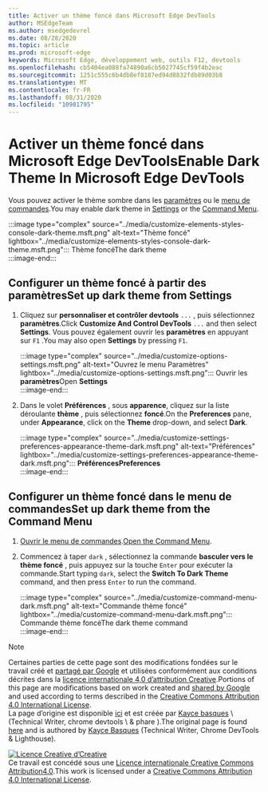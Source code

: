 ```yaml
---
title: Activer un thème foncé dans Microsoft Edge DevTools
author: MSEdgeTeam
ms.author: msedgedevrel
ms.date: 08/28/2020
ms.topic: article
ms.prod: microsoft-edge
keywords: Microsoft Edge, développement web, outils F12, devtools
ms.openlocfilehash: cb5404ea088fa74890a6cb5027745cf59f4b2eac
ms.sourcegitcommit: 1251c555c6b4db8ef8187ed94d8832fdb89d03b8
ms.translationtype: MT
ms.contentlocale: fr-FR
ms.lasthandoff: 08/31/2020
ms.locfileid: "10981795"
---
```

<!-- Copyright Kayce Basques 

   Licensed under the Apache License, Version 2.0 (the "License");
   you may not use this file except in compliance with the License.
   You may obtain a copy of the License at

       https://www.apache.org/licenses/LICENSE-2.0

   Unless required by applicable law or agreed to in writing, software
   distributed under the License is distributed on an "AS IS" BASIS,
   WITHOUT WARRANTIES OR CONDITIONS OF ANY KIND, either express or implied.
   See the License for the specific language governing permissions and
   limitations under the License.  -->





# <span data-ttu-id="af1e0-103">Activer un thème foncé dans Microsoft Edge DevTools</span><span class="sxs-lookup"><span data-stu-id="af1e0-103">Enable Dark Theme In Microsoft Edge DevTools</span></span>   

  

<span data-ttu-id="af1e0-104">Vous pouvez activer le thème sombre dans les [paramètres](#set-up-dark-theme-from-settings) ou le [menu de commandes](#set-up-dark-theme-from-the-command-menu).</span><span class="sxs-lookup"><span data-stu-id="af1e0-104">You may enable dark theme in [Settings](#set-up-dark-theme-from-settings) or the [Command Menu](#set-up-dark-theme-from-the-command-menu).</span></span>  

:::image type="complex" source="../media/customize-elements-styles-console-dark-theme.msft.png" alt-text="Thème foncé" lightbox="../media/customize-elements-styles-console-dark-theme.msft.png":::
   <span data-ttu-id="af1e0-106">Thème foncé</span><span class="sxs-lookup"><span data-stu-id="af1e0-106">The dark theme</span></span>  
:::image-end:::  

## <span data-ttu-id="af1e0-107">Configurer un thème foncé à partir des paramètres</span><span class="sxs-lookup"><span data-stu-id="af1e0-107">Set up dark theme from Settings</span></span>   

1.  <span data-ttu-id="af1e0-108">Cliquez sur **personnaliser et contrôler devtools** `...` , puis sélectionnez **paramètres**.</span><span class="sxs-lookup"><span data-stu-id="af1e0-108">Click **Customize And Control DevTools** `...` and then select **Settings**.</span></span>  <span data-ttu-id="af1e0-109">Vous pouvez également ouvrir les **paramètres** en appuyant sur `F1` .</span><span class="sxs-lookup"><span data-stu-id="af1e0-109">You may also open **Settings** by pressing `F1`.</span></span>  
    
    :::image type="complex" source="../media/customize-options-settings.msft.png" alt-text="Ouvrez le menu Paramètres" lightbox="../media/customize-options-settings.msft.png":::
       <span data-ttu-id="af1e0-111">Ouvrir les **paramètres**</span><span class="sxs-lookup"><span data-stu-id="af1e0-111">Open **Settings**</span></span>  
    :::image-end:::  

1.  <span data-ttu-id="af1e0-112">Dans le volet **Préférences** , sous **apparence**, cliquez sur la liste déroulante **thème** , puis sélectionnez **foncé**.</span><span class="sxs-lookup"><span data-stu-id="af1e0-112">On the **Preferences** pane,  under **Appearance**, click on the **Theme** drop-down, and select **Dark**.</span></span>  
    
    :::image type="complex" source="../media/customize-settings-preferences-appearance-theme-dark.msft.png" alt-text="Préférences" lightbox="../media/customize-settings-preferences-appearance-theme-dark.msft.png":::
       **<span data-ttu-id="af1e0-114">Préférences</span><span class="sxs-lookup"><span data-stu-id="af1e0-114">Preferences</span></span>**  
    :::image-end:::  

## <span data-ttu-id="af1e0-115">Configurer un thème foncé dans le menu de commandes</span><span class="sxs-lookup"><span data-stu-id="af1e0-115">Set up dark theme from the Command Menu</span></span>   

1.  <span data-ttu-id="af1e0-116">[Ouvrir le menu de commandes][DevtoolsCommandMenu].</span><span class="sxs-lookup"><span data-stu-id="af1e0-116">[Open the Command Menu][DevtoolsCommandMenu].</span></span>  
1.  <span data-ttu-id="af1e0-117">Commencez à taper `dark` , sélectionnez la commande **basculer vers le thème foncé** , puis appuyez sur la touche `Enter` pour exécuter la commande.</span><span class="sxs-lookup"><span data-stu-id="af1e0-117">Start typing `dark`, select the **Switch To Dark Theme** command, and then press `Enter` to run the command.</span></span>  
    
    :::image type="complex" source="../media/customize-command-menu-dark.msft.png" alt-text="Commande thème foncé" lightbox="../media/customize-command-menu-dark.msft.png":::
       <span data-ttu-id="af1e0-119">Commande thème foncé</span><span class="sxs-lookup"><span data-stu-id="af1e0-119">The dark theme command</span></span>  
    :::image-end:::  
    
<!--  
   


-->  

<!-- links -->  

[DevtoolsCommandMenu]: ../command-menu/index.md "Menu de commandes | Documents Microsoft"  

> [!NOTE]
> <span data-ttu-id="af1e0-121">Certaines parties de cette page sont des modifications fondées sur le travail créé et [partagé par Google][GoogleSitePolicies] et utilisées conformément aux conditions décrites dans la [licence internationale 4,0 d’attribution Creative][CCA4IL].</span><span class="sxs-lookup"><span data-stu-id="af1e0-121">Portions of this page are modifications based on work created and [shared by Google][GoogleSitePolicies] and used according to terms described in the [Creative Commons Attribution 4.0 International License][CCA4IL].</span></span>  
> <span data-ttu-id="af1e0-122">La page d’origine est disponible [ici](https://developers.google.com/web/tools/chrome-devtools/customize/dark-theme) et est créée par [Kayce basques][KayceBasques] \ (Technical Writer, chrome devtools \ & phare \).</span><span class="sxs-lookup"><span data-stu-id="af1e0-122">The original page is found [here](https://developers.google.com/web/tools/chrome-devtools/customize/dark-theme) and is authored by [Kayce Basques][KayceBasques] \(Technical Writer, Chrome DevTools \& Lighthouse\).</span></span>  

[![Licence Creative d’Creative][CCby4Image]][CCA4IL]  
<span data-ttu-id="af1e0-124">Ce travail est concédé sous une [Licence internationale Creative Commons Attribution4.0][CCA4IL].</span><span class="sxs-lookup"><span data-stu-id="af1e0-124">This work is licensed under a [Creative Commons Attribution 4.0 International License][CCA4IL].</span></span>  

[CCA4IL]: https://creativecommons.org/licenses/by/4.0  
[CCby4Image]: https://i.creativecommons.org/l/by/4.0/88x31.png  
[GoogleSitePolicies]: https://developers.google.com/terms/site-policies  
[KayceBasques]: https://developers.google.com/web/resources/contributors/kaycebasques  
